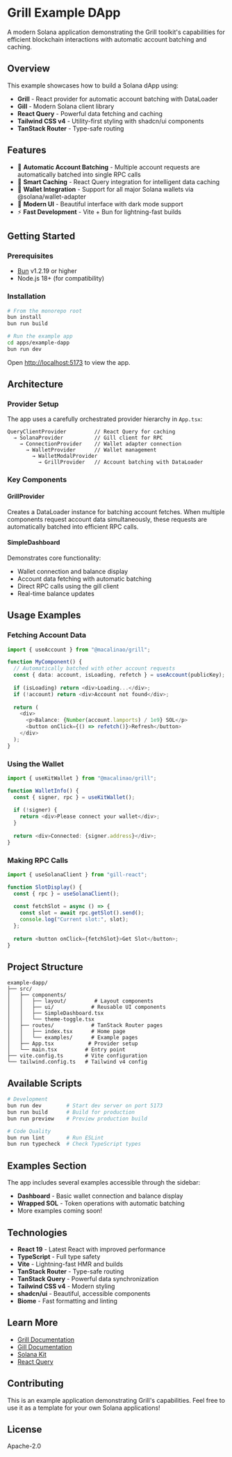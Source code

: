 # Grill Example DApp

A modern Solana application demonstrating the Grill toolkit's capabilities for efficient blockchain interactions with automatic account batching and caching.

## Overview

This example showcases how to build a Solana dApp using:
- **Grill** - React provider for automatic account batching with DataLoader
- **Gill** - Modern Solana client library
- **React Query** - Powerful data fetching and caching
- **Tailwind CSS v4** - Utility-first styling with shadcn/ui components
- **TanStack Router** - Type-safe routing

## Features

- 🚀 **Automatic Account Batching** - Multiple account requests are automatically batched into single RPC calls
- 💾 **Smart Caching** - React Query integration for intelligent data caching
- 🔐 **Wallet Integration** - Support for all major Solana wallets via @solana/wallet-adapter
- 🎨 **Modern UI** - Beautiful interface with dark mode support
- ⚡ **Fast Development** - Vite + Bun for lightning-fast builds

## Getting Started

### Prerequisites
- [Bun](https://bun.sh) v1.2.19 or higher
- Node.js 18+ (for compatibility)

### Installation

```bash
# From the monorepo root
bun install
bun run build

# Run the example app
cd apps/example-dapp
bun run dev
```

Open [http://localhost:5173](http://localhost:5173) to view the app.

## Architecture

### Provider Setup

The app uses a carefully orchestrated provider hierarchy in `App.tsx`:

```tsx
QueryClientProvider         // React Query for caching
  → SolanaProvider          // Gill client for RPC
    → ConnectionProvider    // Wallet adapter connection
      → WalletProvider      // Wallet management
        → WalletModalProvider
          → GrillProvider   // Account batching with DataLoader
```

### Key Components

#### GrillProvider
Creates a DataLoader instance for batching account fetches. When multiple components request account data simultaneously, these requests are automatically batched into efficient RPC calls.

#### SimpleDashboard
Demonstrates core functionality:
- Wallet connection and balance display
- Account data fetching with automatic batching
- Direct RPC calls using the gill client
- Real-time balance updates

## Usage Examples

### Fetching Account Data

```typescript
import { useAccount } from "@macalinao/grill";

function MyComponent() {
  // Automatically batched with other account requests
  const { data: account, isLoading, refetch } = useAccount(publicKey);
  
  if (isLoading) return <div>Loading...</div>;
  if (!account) return <div>Account not found</div>;
  
  return (
    <div>
      <p>Balance: {Number(account.lamports) / 1e9} SOL</p>
      <button onClick={() => refetch()}>Refresh</button>
    </div>
  );
}
```

### Using the Wallet

```typescript
import { useKitWallet } from "@macalinao/grill";

function WalletInfo() {
  const { signer, rpc } = useKitWallet();
  
  if (!signer) {
    return <div>Please connect your wallet</div>;
  }
  
  return <div>Connected: {signer.address}</div>;
}
```

### Making RPC Calls

```typescript
import { useSolanaClient } from "gill-react";

function SlotDisplay() {
  const { rpc } = useSolanaClient();
  
  const fetchSlot = async () => {
    const slot = await rpc.getSlot().send();
    console.log("Current slot:", slot);
  };
  
  return <button onClick={fetchSlot}>Get Slot</button>;
}
```

## Project Structure

```
example-dapp/
├── src/
│   ├── components/
│   │   ├── layout/         # Layout components
│   │   ├── ui/            # Reusable UI components
│   │   ├── SimpleDashboard.tsx
│   │   └── theme-toggle.tsx
│   ├── routes/            # TanStack Router pages
│   │   ├── index.tsx      # Home page
│   │   └── examples/      # Example pages
│   ├── App.tsx           # Provider setup
│   └── main.tsx         # Entry point
├── vite.config.ts       # Vite configuration
└── tailwind.config.ts   # Tailwind v4 config
```

## Available Scripts

```bash
# Development
bun run dev        # Start dev server on port 5173
bun run build      # Build for production
bun run preview    # Preview production build

# Code Quality
bun run lint       # Run ESLint
bun run typecheck  # Check TypeScript types
```

## Examples Section

The app includes several examples accessible through the sidebar:

- **Dashboard** - Basic wallet connection and balance display
- **Wrapped SOL** - Token operations with automatic batching
- More examples coming soon!

## Technologies

- **React 19** - Latest React with improved performance
- **TypeScript** - Full type safety
- **Vite** - Lightning-fast HMR and builds
- **TanStack Router** - Type-safe routing
- **TanStack Query** - Powerful data synchronization
- **Tailwind CSS v4** - Modern styling
- **shadcn/ui** - Beautiful, accessible components
- **Biome** - Fast formatting and linting

## Learn More

- [Grill Documentation](https://github.com/macalinao/grill)
- [Gill Documentation](https://github.com/DecalLabs/gill)
- [Solana Kit](https://github.com/solana-developers/solana-kit)
- [React Query](https://tanstack.com/query)

## Contributing

This is an example application demonstrating Grill's capabilities. Feel free to use it as a template for your own Solana applications!

## License

Apache-2.0